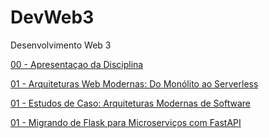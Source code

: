 # DevWeb3
Desenvolvimento Web 3

[00 - Apresentaçao da Disciplina](https://gamma.app/embed/u8f06sg6iakdg66)

[01 - Arquiteturas Web Modernas: Do Monólito ao Serverless](https://gamma.app/embed/u391yk3bjyjxhw8)

[01 - Estudos de Caso: Arquiteturas Modernas de Software](https://gamma.app/embed/gf2q1gs2yokwlol)

[01 - Migrando de Flask para Microserviços com FastAPI](https://gamma.app/embed/whjvt73wdb2l9h9)


